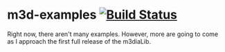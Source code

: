# m3d-examples [![Build Status](https://travis-ci.org/StuntHacks/m3d-examples.svg?branch=master)](https://travis-ci.org/StuntHacks/m3d-examples)
Right now, there aren't many examples. However, more are going to come as I approach the first full release of the m3diaLib.
